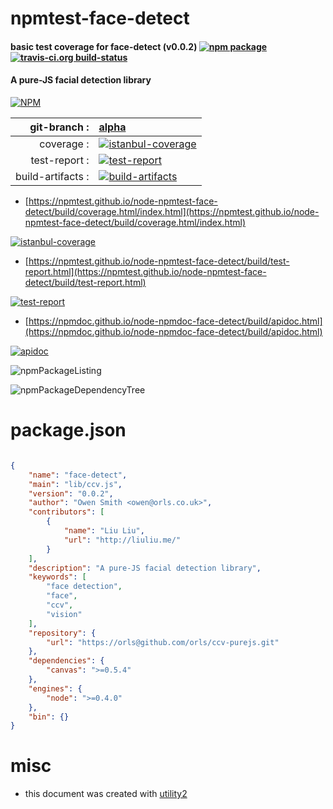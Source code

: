 # npmtest-face-detect

#### basic test coverage for  face-detect (v0.0.2)  [![npm package](https://img.shields.io/npm/v/npmtest-face-detect.svg?style=flat-square)](https://www.npmjs.org/package/npmtest-face-detect) [![travis-ci.org build-status](https://api.travis-ci.org/npmtest/node-npmtest-face-detect.svg)](https://travis-ci.org/npmtest/node-npmtest-face-detect)

#### A pure-JS facial detection library

[![NPM](https://nodei.co/npm/face-detect.png?downloads=true&downloadRank=true&stars=true)](https://www.npmjs.com/package/face-detect)

| git-branch : | [alpha](https://github.com/npmtest/node-npmtest-face-detect/tree/alpha)|
|--:|:--|
| coverage : | [![istanbul-coverage](https://npmtest.github.io/node-npmtest-face-detect/build/coverage.badge.svg)](https://npmtest.github.io/node-npmtest-face-detect/build/coverage.html/index.html)|
| test-report : | [![test-report](https://npmtest.github.io/node-npmtest-face-detect/build/test-report.badge.svg)](https://npmtest.github.io/node-npmtest-face-detect/build/test-report.html)|
| build-artifacts : | [![build-artifacts](https://npmtest.github.io/node-npmtest-face-detect/glyphicons_144_folder_open.png)](https://github.com/npmtest/node-npmtest-face-detect/tree/gh-pages/build)|

- [https://npmtest.github.io/node-npmtest-face-detect/build/coverage.html/index.html](https://npmtest.github.io/node-npmtest-face-detect/build/coverage.html/index.html)

[![istanbul-coverage](https://npmtest.github.io/node-npmtest-face-detect/build/screenCapture.buildCi.browser.%252Ftmp%252Fbuild%252Fcoverage.lib.html.png)](https://npmtest.github.io/node-npmtest-face-detect/build/coverage.html/index.html)

- [https://npmtest.github.io/node-npmtest-face-detect/build/test-report.html](https://npmtest.github.io/node-npmtest-face-detect/build/test-report.html)

[![test-report](https://npmtest.github.io/node-npmtest-face-detect/build/screenCapture.buildCi.browser.%252Ftmp%252Fbuild%252Ftest-report.html.png)](https://npmtest.github.io/node-npmtest-face-detect/build/test-report.html)

- [https://npmdoc.github.io/node-npmdoc-face-detect/build/apidoc.html](https://npmdoc.github.io/node-npmdoc-face-detect/build/apidoc.html)

[![apidoc](https://npmdoc.github.io/node-npmdoc-face-detect/build/screenCapture.buildCi.browser.%252Ftmp%252Fbuild%252Fapidoc.html.png)](https://npmdoc.github.io/node-npmdoc-face-detect/build/apidoc.html)

![npmPackageListing](https://npmtest.github.io/node-npmtest-face-detect/build/screenCapture.npmPackageListing.svg)

![npmPackageDependencyTree](https://npmtest.github.io/node-npmtest-face-detect/build/screenCapture.npmPackageDependencyTree.svg)



# package.json

```json

{
    "name": "face-detect",
    "main": "lib/ccv.js",
    "version": "0.0.2",
    "author": "Owen Smith <owen@orls.co.uk>",
    "contributors": [
        {
            "name": "Liu Liu",
            "url": "http://liuliu.me/"
        }
    ],
    "description": "A pure-JS facial detection library",
    "keywords": [
        "face detection",
        "face",
        "ccv",
        "vision"
    ],
    "repository": {
        "url": "https://orls@github.com/orls/ccv-purejs.git"
    },
    "dependencies": {
        "canvas": ">=0.5.4"
    },
    "engines": {
        "node": ">=0.4.0"
    },
    "bin": {}
}
```



# misc
- this document was created with [utility2](https://github.com/kaizhu256/node-utility2)
